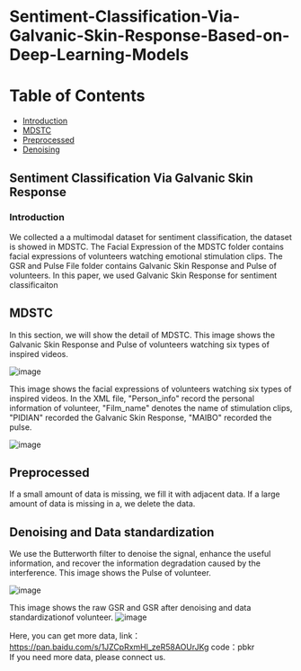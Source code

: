 # Sentiment-Classification-Via-Galvanic-Skin-Response-Based-on-Deep-Learning-Models 

# Table of Contents  

- [Introduction](#intro1)
- [MDSTC](#mdstc2)
- [Preprocessed](#PROCESS3)
- [Denoising](#denoising4)

<a name="intro1"></a>
## Sentiment Classification Via Galvanic Skin Response ##
### Introduction
We collected a a multimodal dataset for sentiment classification, the dataset is showed in MDSTC. The Facial Expression of the MDSTC folder contains facial expressions of volunteers watching emotional stimulation clips. The GSR and Pulse File folder contains Galvanic Skin Response and Pulse of volunteers. In this paper, we used Galvanic Skin Response for sentiment classificaiton


<a name="mdstc2"></a>
## MDSTC ##
In this section, we will show the detail of MDSTC.
This image shows the Galvanic Skin Response and Pulse of volunteers watching six types of inspired videos.

![image](https://github.com/HTDPNJ/Sentiment-Classification-Via-Galvanic-Skin-Response-Based-on-Deep-Learning-Models/blob/master/Pic/git.png)

This image shows the facial expressions of volunteers watching six types of inspired videos. In the XML file, "Person_info" record the personal information of volunteer, "Film_name" denotes the name of stimulation clips, "PIDIAN" recorded the Galvanic Skin Response, "MAIBO" recorded the pulse.

![image](https://github.com/HTDPNJ/Sentiment-Classification-Via-Galvanic-Skin-Response-Based-on-Deep-Learning-Models/blob/master/Pic/xml.png)

<a name="PROCESS3"></a>
## Preprocessed ##
If a small amount of data is missing, we fill it with adjacent data. If a large amount of data is missing in a, we delete the data.


<a name="denoising4"></a>
## Denoising and Data standardization ##
We use the Butterworth filter to denoise the signal, enhance the useful information, and recover the information degradation caused by the interference.
This image shows the Pulse of volunteer.

![image](https://github.com/HTDPNJ/Sentiment-Classification-Via-Galvanic-Skin-Response-Based-on-Deep-Learning-Models/blob/master/Pic/maibo.png)

This image shows the raw GSR and GSR after denoising and data standardizationof volunteer.
![image](https://github.com/HTDPNJ/Sentiment-Classification-Via-Galvanic-Skin-Response-Based-on-Deep-Learning-Models/blob/master/Pic/data_denoise.png)

Here, you can get more data, link：https://pan.baidu.com/s/1JZCpRxmHl_zeR58AOUrJKg code：pbkr   
If you need more data, please connect us.

